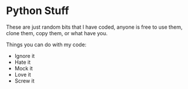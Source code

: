 # Python Stuff

These are just random bits that I have coded, anyone is free to use them, clone them, copy them, or what have you.

Things you can do with my code:
* Ignore it
* Hate it
* Mock it
* Love it
* Screw it
